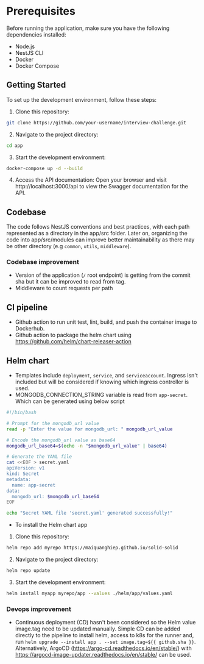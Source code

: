 # Prerequisites

Before running the application, make sure you have the following dependencies installed:

- Node.js
- NestJS CLI
- Docker
- Docker Compose

## Getting Started

To set up the development environment, follow these steps:

1. Clone this repository:

  ```bash
  git clone https://github.com/your-username/interview-challenge.git
  ```
2. Navigate to the project directory:
  ```bash
  cd app
  ```

3. Start the development environment:
  ```bash
  docker-compose up -d --build
  ```
4. Access the API documentation:
Open your browser and visit http://localhost:3000/api to view the Swagger documentation for the API.

## Codebase
The code follows NestJS conventions and best practices, with each path represented as a directory in the app/src folder. Later on, organizing the code into app/src/modules can improve better maintainability as there may be other directory (e.g `common`, `utils`, `middleware`).
### Codebase improvement
- Version of the application (`/` root endpoint) is getting from the commit sha but it can be improved to read from tag.
- Middleware to count requests per path

## CI pipeline
- Github action to run unit test, lint, build, and push the container image to Dockerhub.
- Github action to package the helm chart using https://github.com/helm/chart-releaser-action

## Helm chart
- Templates include `deployment`, `service`, and `serviceaccount`. Ingress isn't included but will be considered if knowing which ingress controller is used.
- MONGODB_CONNECTION_STRING variable is read from `app-secret`. Which can be generated using below script
```bash
#!/bin/bash

# Prompt for the mongodb_url value
read -p "Enter the value for mongodb_url: " mongodb_url_value

# Encode the mongodb_url value as base64
mongodb_url_base64=$(echo -n "$mongodb_url_value" | base64)

# Generate the YAML file
cat <<EOF > secret.yaml
apiVersion: v1
kind: Secret
metadata:
  name: app-secret
data:
  mongodb_url: $mongodb_url_base64
EOF

echo "Secret YAML file 'secret.yaml' generated successfully!"
```

- To install the Helm chart app
1. Clone this repository:

  ```bash
  helm repo add myrepo https://maiquanghiep.github.io/solid-solid
  ```
2. Navigate to the project directory:
  ```bash
  helm repo update
  ```

3. Start the development environment:
  ```bash
  helm install myapp myrepo/app --values ./helm/app/values.yaml
  ```

 ### Devops improvement
 - Continuous deployment (CD) hasn't been considered so the Helm value image.tag need to be updated manually. Simple CD can be added directly to the pipeline to install helm, access to k8s for the runner and, run `helm upgrade --install app . --set image.tag=${{ github.sha }}`. Alternatively, ArgoCD (https://argo-cd.readthedocs.io/en/stable/) with https://argocd-image-updater.readthedocs.io/en/stable/ can be used. 

